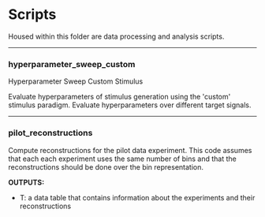 # Scripts

Housed within this folder are data processing and analysis scripts. 

-------

### hyperparameter_sweep_custom

Hyperparameter Sweep Custom Stimulus

Evaluate hyperparameters of stimulus generation using the 'custom' stimulus paradigm.
Evaluate hyperparameters over different target signals.





-------

### pilot_reconstructions

Compute reconstructions for the pilot data experiment.
This code assumes that each each experiment uses the same number of bins 
and that the reconstructions should be done over the bin representation.

**OUTPUTS:**
- T: a data table that contains information about the experiments and their reconstructions



